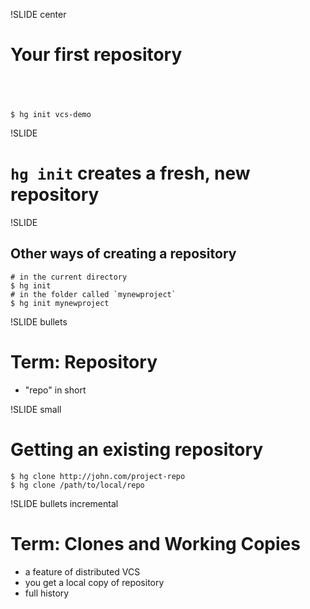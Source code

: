 !SLIDE center

# Your first repository #

## <br />

	$ hg init vcs-demo

!SLIDE

# `hg init` creates a fresh, new repository

!SLIDE

## Other ways of creating a repository

	# in the current directory
	$ hg init
	# in the folder called `mynewproject`
	$ hg init mynewproject

!SLIDE bullets

# Term: Repository #

* "repo" in short

!SLIDE small

# Getting an existing repository #

	$ hg clone http://john.com/project-repo
	$ hg clone /path/to/local/repo

!SLIDE bullets incremental

# Term: Clones and Working Copies #
* a feature of distributed VCS
* you get a local copy of repository
* full history
